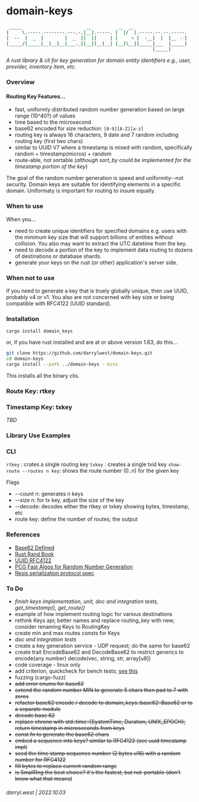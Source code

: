 # domain-keys

```bash
 _____                        __          __  __                    
|     \.-----.--------.---.-.|__|.-----. |  |/  |.-----.--.--.-----.
|  --  |  _  |        |  _  ||  ||     | |     < |  -__|  |  |__ --|
|_____/|_____|__|__|__|___._||__||__|__| |__|\__||_____|___  |_____|
                                                       |_____|      
```

_A rust library & cli for key generation for domain entity identifiers e.g., user, provider, inventory item, etc._

### Overview

#### Routing Key Features...

* fast, uniformly distributed random number generation based on large range (10^40?) of values
* time based to the microsecond
* base62 encoded for size reduction: `[0-9][A-Z][a-z]`
* routing key is always 16 characters, 9 date and 7 random including routing key (first two chars)
* similar to UUID V7 where a timestamp is mixed with random, specifically random + timestamp(micros) + random
* route-able, not sortable (_although sort_by could be implemented for the timestamp portion of the key_)

The goal of the random number generation is speed and uniformity--not security.  Domain keys are suitable for identifying elements in a specific domain.  Uniformaty is important for routing to insure equally.

### When to use

When you...

* need to create unique identifiers for specified domains e.g. users with the minimum key size that will support billions of entities without collision. You also may want to extract the UTC datetime from the key.
* need to decode a portion of the key to implement data routing to dozens of destinations or database shards.
* generate your keys on the rust (or other) application's server side.

### When not to use

If you need to generate a key that is truely globally unique, then use UUID, probably v4 or v1.  You also are not concerned with key size or being compatible with RFC4122 (UUID standard).

### Installation

`cargo install domain_keys`

or, if you have rust installed and are at or above version 1.63, do this...

```bash
git clone https://github.com/darrylwest/domain-keys.git
cd domain-keys
cargo install --path ../domain-keys --bins
```

This installs all the binary clis.

### Route Key: rtkey


### Timestamp Key: txkey

_TBD_

### Library Use Examples


### CLI

`rtkey` : crates a single routing key
`txkey` : creates a single txid key
`show-route --routes n key`: shows the route number (0..n) for the given key

Flags
* --count n: generates n keys
* --size n: for tx key, adjust the size of the key
* --decode: decodes either the rtkey or txkey showing bytes, timestamp, etc
* route key: define the number of routes; the output 

### References

* [Base62 Defined](https://en.wikipedia.org/wiki/Base62)
* [Rust Rand Book](https://rust-random.github.io/book/intro.html)
* [UUID RFC4122](https://datatracker.ietf.org/doc/html/rfc4122.html)
* [PCG Fast Algos for Random Number Generation](https://www.pcg-random.org/pdf/hmc-cs-2014-0905.pdf)
* [Resis serialization protocol spec](https://redis.io/docs/reference/protocol-spec/)

### To Do

* _finish keys implementation, unit, doc and integration tests, get_timestamp(), get_route()_
* example of how implement routing logic for various destinations
* rethink Keys api; better names and replace routing_key with new; consider renaming Keys to RoutingKey
* create min and max routes consts for Keys
* _doc and integration tests_
* create a key generation service - UDP request; do the same for base62
* create trait EncodeBase62 and DecodeBase62 to restrict generics to encode(any number) decode(vec<u8>, string, str, array[u8])
* code coverage - linux only
* add criterion, quickcheck for bench tests; [see this](https://github.com/fbernier/base62/blob/master/Cargo.toml)
* fuzzing (cargo-fuzz)
* ~~add error enums for base62~~
* ~~extend the random number MIN to generate 5 chars then pad to 7 with zeros~~
* ~~refactor base62 encode / decode to domain_keys::base62::Base62 or to a separate module~~
* ~~decode base 62~~
* ~~replace chrono with std::time::{SystemTime, Duration, UNIX_EPOCH}; return timestamp in microseconds from keys~~
* ~~const fn to generate the base62 chars~~
* ~~embed a sequence into keys? similar to RFC4122 (see uuid timestamp impl)~~
* ~~seed the time stamp sequence number (2 bytes u16) with a random number for RFC4122~~
* ~~fill bytes to replace current random range~~
* ~~is SmallRng the best choice?  it's the fastest, but not-portable (don't know what that means)~~

###### darryl.west | 2022.10.03
